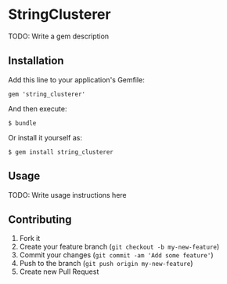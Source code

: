 # StringClusterer

TODO: Write a gem description

## Installation

Add this line to your application's Gemfile:

    gem 'string_clusterer'

And then execute:

    $ bundle

Or install it yourself as:

    $ gem install string_clusterer

## Usage

TODO: Write usage instructions here

## Contributing

1. Fork it
2. Create your feature branch (`git checkout -b my-new-feature`)
3. Commit your changes (`git commit -am 'Add some feature'`)
4. Push to the branch (`git push origin my-new-feature`)
5. Create new Pull Request
